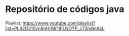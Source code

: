 # Repositório de códigos java

Playlist: https://www.youtube.com/playlist?list=PL62G310vn6nHrMr1tFLNOYP_c73m6nAzL

